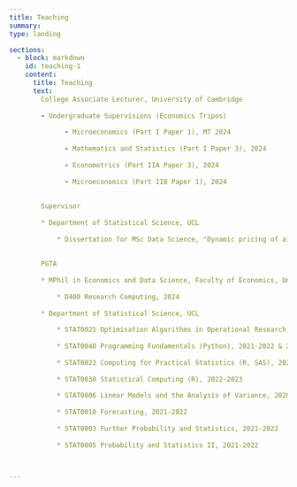 ```yaml
---
title: Teaching 
summary: 
type: landing

sections:
  - block: markdown
    id: teaching-1
    content:  
      title: Teaching
      text: 
        College Associate Lecturer, University of Cambridge
        
        - Undergraduate Supervisions (Economics Tripos)
          
              - Microeconomics (Part I Paper 1), MT 2024
            
              - Mathematics and Statistics (Part I Paper 3), 2024
              
              - Econometrics (Part IIA Paper 3), 2024
              
              - Microeconomics (Part IIB Paper 1), 2024
          
        
        Supervisor
        
        * Department of Statistical Science, UCL
    
            * Dissertation for MSc Data Science, "Dynamic pricing of airline tickets using reinforcement learning", 2023-2024
        
      
        PGTA 
      
        * MPhil in Economics and Data Science, Faculty of Economics, University of Cambridge
    
            * D400 Research Computing, 2024
        
        * Department of Statistical Science, UCL
    
            * STAT0025 Optimisation Algorithms in Operational Research, 2022-2023
      
            * STAT0040 Programming Fundamentals (Python), 2021-2022 & 2022-2023
      
            * STAT0023 Computing for Practical Statistics (R, SAS), 2022-2023
      
            * STAT0030 Statistical Computing (R), 2022-2023 
      
            * STAT0006 Linear Models and the Analysis of Variance, 2020-2021 & 2022-2023
      
            * STAT0010 Forecasting, 2021-2022
      
            * STAT0003 Further Probability and Statistics, 2021-2022
      
            * STAT0005 Probability and Statistics II, 2021-2022
      


---
```

